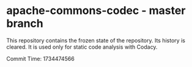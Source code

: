 # apache-commons-codec - master branch

This repository contains the frozen state of the repository.
Its history is cleared. It is used only for static code
analysis with Codacy.

Commit Time: 1734474566